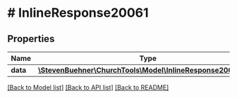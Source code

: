 # # InlineResponse20061

## Properties

Name | Type | Description | Notes
------------ | ------------- | ------------- | -------------
**data** | [**\StevenBuehner\ChurchTools\Model\InlineResponse20061Data**](InlineResponse20061Data.md) |  | [optional]

[[Back to Model list]](../../README.md#models) [[Back to API list]](../../README.md#endpoints) [[Back to README]](../../README.md)
